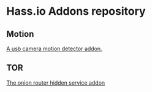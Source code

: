 # Hass.io Addons repository

## Motion 
[A usb camera motion detector addon.](./motion)

## TOR  
[The onion router hidden service addon](./tor)
